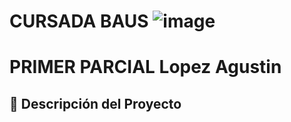 # CURSADA BAUS ![image](https://www.socialfuturo.com/wp-content/uploads/2019/01/262px-Java_programming_language_logo.svg.png)

# PRIMER PARCIAL Lopez Agustin

## 📄 Descripción del Proyecto
